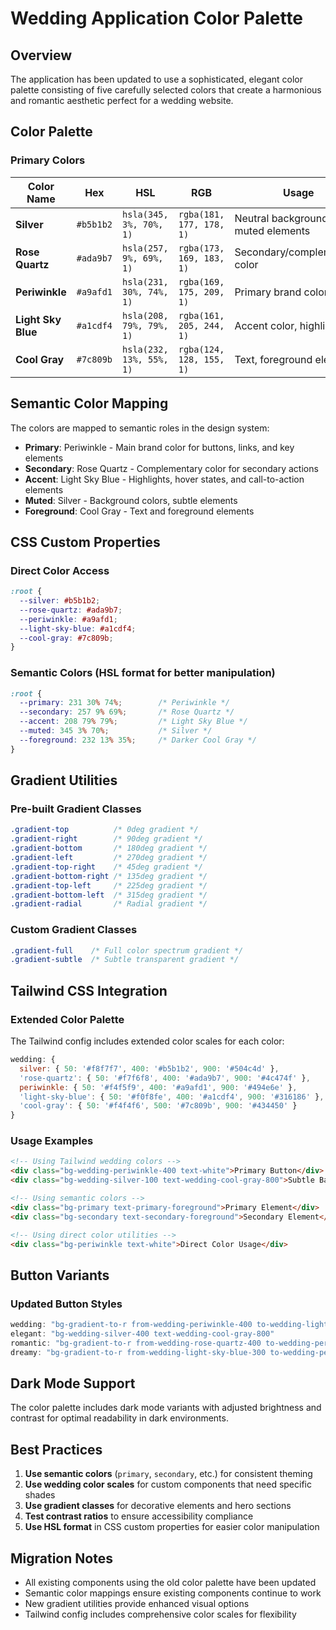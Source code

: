 # Wedding Application Color Palette

## Overview
The application has been updated to use a sophisticated, elegant color palette consisting of five carefully selected colors that create a harmonious and romantic aesthetic perfect for a wedding website.

## Color Palette

### Primary Colors

| Color Name | Hex | HSL | RGB | Usage |
|------------|-----|-----|-----|-------|
| **Silver** | `#b5b1b2` | `hsla(345, 3%, 70%, 1)` | `rgba(181, 177, 178, 1)` | Neutral backgrounds, muted elements |
| **Rose Quartz** | `#ada9b7` | `hsla(257, 9%, 69%, 1)` | `rgba(173, 169, 183, 1)` | Secondary/complementary color |
| **Periwinkle** | `#a9afd1` | `hsla(231, 30%, 74%, 1)` | `rgba(169, 175, 209, 1)` | Primary brand color |
| **Light Sky Blue** | `#a1cdf4` | `hsla(208, 79%, 79%, 1)` | `rgba(161, 205, 244, 1)` | Accent color, highlights |
| **Cool Gray** | `#7c809b` | `hsla(232, 13%, 55%, 1)` | `rgba(124, 128, 155, 1)` | Text, foreground elements |

## Semantic Color Mapping

The colors are mapped to semantic roles in the design system:

- **Primary**: Periwinkle - Main brand color for buttons, links, and key elements
- **Secondary**: Rose Quartz - Complementary color for secondary actions
- **Accent**: Light Sky Blue - Highlights, hover states, and call-to-action elements
- **Muted**: Silver - Background colors, subtle elements
- **Foreground**: Cool Gray - Text and foreground elements

## CSS Custom Properties

### Direct Color Access
```css
:root {
  --silver: #b5b1b2;
  --rose-quartz: #ada9b7;
  --periwinkle: #a9afd1;
  --light-sky-blue: #a1cdf4;
  --cool-gray: #7c809b;
}
```

### Semantic Colors (HSL format for better manipulation)
```css
:root {
  --primary: 231 30% 74%;        /* Periwinkle */
  --secondary: 257 9% 69%;       /* Rose Quartz */
  --accent: 208 79% 79%;         /* Light Sky Blue */
  --muted: 345 3% 70%;           /* Silver */
  --foreground: 232 13% 35%;     /* Darker Cool Gray */
}
```

## Gradient Utilities

### Pre-built Gradient Classes
```css
.gradient-top          /* 0deg gradient */
.gradient-right        /* 90deg gradient */
.gradient-bottom       /* 180deg gradient */
.gradient-left         /* 270deg gradient */
.gradient-top-right    /* 45deg gradient */
.gradient-bottom-right /* 135deg gradient */
.gradient-top-left     /* 225deg gradient */
.gradient-bottom-left  /* 315deg gradient */
.gradient-radial       /* Radial gradient */
```

### Custom Gradient Classes
```css
.gradient-full    /* Full color spectrum gradient */
.gradient-subtle  /* Subtle transparent gradient */
```

## Tailwind CSS Integration

### Extended Color Palette
The Tailwind config includes extended color scales for each color:

```javascript
wedding: {
  silver: { 50: '#f8f7f7', 400: '#b5b1b2', 900: '#504c4d' },
  'rose-quartz': { 50: '#f7f6f8', 400: '#ada9b7', 900: '#4c474f' },
  periwinkle: { 50: '#f4f5f9', 400: '#a9afd1', 900: '#494e6e' },
  'light-sky-blue': { 50: '#f0f8fe', 400: '#a1cdf4', 900: '#316186' },
  'cool-gray': { 50: '#f4f4f6', 500: '#7c809b', 900: '#434450' }
}
```

### Usage Examples
```html
<!-- Using Tailwind wedding colors -->
<div class="bg-wedding-periwinkle-400 text-white">Primary Button</div>
<div class="bg-wedding-silver-100 text-wedding-cool-gray-800">Subtle Background</div>

<!-- Using semantic colors -->
<div class="bg-primary text-primary-foreground">Primary Element</div>
<div class="bg-secondary text-secondary-foreground">Secondary Element</div>

<!-- Using direct color utilities -->
<div class="bg-periwinkle text-white">Direct Color Usage</div>
```

## Button Variants

### Updated Button Styles
```typescript
wedding: "bg-gradient-to-r from-wedding-periwinkle-400 to-wedding-light-sky-blue-400 text-white"
elegant: "bg-wedding-silver-400 text-wedding-cool-gray-800"
romantic: "bg-gradient-to-r from-wedding-rose-quartz-400 to-wedding-periwinkle-400 text-white"
dreamy: "bg-gradient-to-r from-wedding-light-sky-blue-300 to-wedding-periwinkle-300"
```

## Dark Mode Support

The color palette includes dark mode variants with adjusted brightness and contrast for optimal readability in dark environments.

## Best Practices

1. **Use semantic colors** (`primary`, `secondary`, etc.) for consistent theming
2. **Use wedding color scales** for custom components that need specific shades
3. **Use gradient classes** for decorative elements and hero sections
4. **Test contrast ratios** to ensure accessibility compliance
5. **Use HSL format** in CSS custom properties for easier color manipulation

## Migration Notes

- All existing components using the old color palette have been updated
- Semantic color mappings ensure existing components continue to work
- New gradient utilities provide enhanced visual options
- Tailwind config includes comprehensive color scales for flexibility
